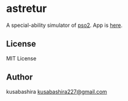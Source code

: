 astretur
========

A special-ability simulator of [pso2](http://pso2.jp/).
App is [here](https://kusabashira.github.io/astretur/).

License
-------

MIT License

Author
------

kusabashira <kusabashira227@gmail.com>
